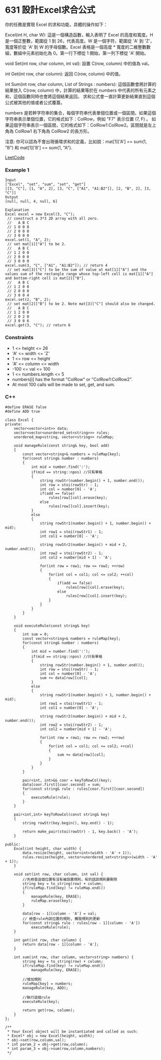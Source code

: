 # 631 設計Excel求合公式

你的任務是實現 Excel 的求和功能，具體的操作如下：

Excel(int H, char W): 這是一個構造函數，輸入表明了 Excel 的高度和寬度。H 是一個正整數，範圍從 1 到 26，代表高度。W 是一個字符，範圍從 'A' 到 'Z'，寬度等於從 'A' 到 W 的字母個數。Excel 表格是一個高度 * 寬度的二維整數數組，數組中元素初始化為 0。第一行下標從 1 開始，第一列下標從 'A' 開始。

void Set(int row, char column, int val): 設置 C(row, column) 中的值為 val。

int Get(int row, char column): 返回 C(row, column) 中的值。

int Sum(int row, char column, List of Strings : numbers): 這個函數會將計算的結果放入 C(row, column) 中，計算的結果等於在 numbers 中代表的所有元素之和，這個函數同時也會將這個結果返回。
求和公式會一直計算更新結果直到這個公式被其他的值或者公式覆蓋。

numbers 是若幹字符串的集合，每個字符串代表單個位置或一個區間。如果這個字符串表示單個位置，它的格式如下：ColRow，例如 "F7" 表示位置 (7, F) 。
如果這個字符串表示一個區間，它的格式如下：ColRow1:ColRow2。區間就是左上角為 ColRow1 右下角為 ColRow2 的長方形。

注意: 你可以認為不會出現循環求和的定義，比如說：mat[1]['A'] == sum(1, "B") 和 mat[1]['B'] == sum(1, "A").


[LeetCode](https://leetcode-cn.com/problems/design-excel-sum-formula/)

### Example 1

```
Input
["Excel", "set", "sum", "set", "get"]
[[3, "C"], [1, "A", 2], [3, "C", ["A1", "A1:B2"]], [2, "B", 2], [3, "C"]]
Output
[null, null, 4, null, 6]

Explanation
Excel excel = new Excel(3, "C");
 // construct a 3*3 2D array with all zero.
 //   A B C
 // 1 0 0 0
 // 2 0 0 0
 // 3 0 0 0
excel.set(1, "A", 2);
 // set mat[1]["A"] to be 2.
 //   A B C
 // 1 2 0 0
 // 2 0 0 0
 // 3 0 0 0
excel.sum(3, "C", ["A1", "A1:B2"]); // return 4
 // set mat[3]["C"] to be the sum of value at mat[1]["A"] and the values sum of the rectangle range whose top-left cell is mat[1]["A"] and bottom-right cell is mat[2]["B"].
 //   A B C
 // 1 2 0 0
 // 2 0 0 0
 // 3 0 0 4
excel.set(2, "B", 2);
 // set mat[2]["B"] to be 2. Note mat[3]["C"] should also be changed.
 //   A B C
 // 1 2 0 0
 // 2 0 2 0
 // 3 0 0 6
excel.get(3, "C"); // return 6
```

### Constraints

* 1 <= height <= 26
* 'A' <= width <= 'Z'
* 1 <= row <= height
* 'A' <= column <= width
* -100 <= val <= 100
* 1 <= numbers.length <= 5
* numbers[i] has the format "ColRow" or "ColRow1:ColRow2".
* At most 100 calls will be made to set, get, and sum.

### C++ 

```
#define ERASE false
#define ADD true

class Excel {
private:
    vector<vector<int>> data;
    vector<vector<unordered_set<string>>> rules;
    unordered_map<string, vector<string>> ruleMap;

    void manageRule(const string& key, bool add)
    {
        const vector<string>& numbers = ruleMap[key];
        for(const string& number : numbers)
        {
            int mid = number.find(':');
            if(mid == string::npos) //只有單格
            {
                string rowStr(number.begin() + 1, number.end());
                int row = stoi(rowStr) - 1;
                int col = number[0] - 'A';
                if(add == false)
                    rules[row][col].erase(key);
                else    
                    rules[row][col].insert(key);
            }
            else
            {
                string rowStr1(number.begin() + 1, number.begin() + mid);
                int row1 = stoi(rowStr1) - 1;
                int col1 = number[0] - 'A';

                string rowStr2(number.begin() + mid + 2, number.end());
                int row2 = stoi(rowStr2) - 1;
                int col2 = number[mid + 1] - 'A';

                for(int row = row1; row <= row2; ++row)
                {
                    for(int col = col1; col <= col2; ++col)
                    {    
                        if(add == false)
                            rules[row][col].erase(key);
                        else    
                            rules[row][col].insert(key);
                    }
                }
            }
        }
    }

    void executeRule(const string& key)
    {
        int sum = 0;
        const vector<string>& numbers = ruleMap[key];
        for(const string& number : numbers)
        {
            int mid = number.find(':');
            if(mid == string::npos) //只有單格
            {
                string rowStr(number.begin() + 1, number.end());
                int row = stoi(rowStr) - 1;
                int col = number[0] - 'A';
                sum += data[row][col];
            }
            else
            {
                string rowStr1(number.begin() + 1, number.begin() + mid);
                int row1 = stoi(rowStr1) - 1;
                int col1 = number[0] - 'A';

                string rowStr2(number.begin() + mid + 2, number.end());
                int row2 = stoi(rowStr2) - 1;
                int col2 = number[mid + 1] - 'A';

                for(int row = row1; row <= row2; ++row)
                {
                    for(int col = col1; col <= col2; ++col)
                    {    
                        sum += data[row][col];
                    }
                }
            }
        }

        pair<int, int>&& coor = keyToRowCol(key);
        data[coor.first][coor.second] = sum;
        for(const string& rule : rules[coor.first][coor.second])
        {
            executeRule(rule);
        }
    }

    pair<int,int> keyToRowCol(const string& key)
    {
        string rowStr(key.begin(), key.end() - 1);        

        return make_pair(stoi(rowStr) - 1, key.back() - 'A');
    }

public:
    Excel(int height, char width) {
        data.resize(height, vector<int>(width - 'A' + 1));
        rules.resize(height, vector<unordered_set<string>>(width - 'A' + 1));
    }
    
    void set(int row, char column, int val) {
        //先檢查這個位置有沒有被設置規則，有的話該規則要刪除
        string key = to_string(row) + column;
        if(ruleMap.find(key) != ruleMap.end())
        {    
            manageRule(key, ERASE);
            ruleMap.erase(key);
        }

        data[row - 1][column - 'A'] = val;
        // 檢查rule內該位置的規則, 觸發規則的更新
        for(const string& rule : rules[row - 1][column - 'A'])
            executeRule(rule);
    }
    
    int get(int row, char column) {
        return data[row - 1][column - 'A'];
    }
    
    int sum(int row, char column, vector<string> numbers) {
        string key = to_string(row) + column;
        if(ruleMap.find(key) != ruleMap.end())   
            manageRule(key, ERASE);
        
        //增加規則
        ruleMap[key] = numbers;
        manageRule(key, ADD);

        //執行這個rule
        executeRule(key);

        return get(row, column);
    }
};

/**
 * Your Excel object will be instantiated and called as such:
 * Excel* obj = new Excel(height, width);
 * obj->set(row,column,val);
 * int param_2 = obj->get(row,column);
 * int param_3 = obj->sum(row,column,numbers);
 */
```

